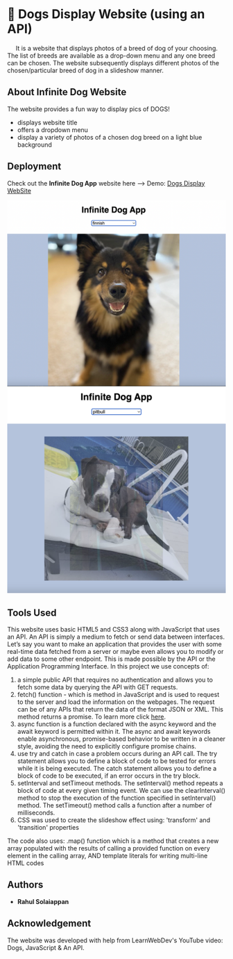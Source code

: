 # 🐶 Dogs Display Website (using an API)
&nbsp;&nbsp;&nbsp;&nbsp; It is a website that displays photos of a breed of dog of your choosing. The list of breeds are available as a drop-down menu and any one breed can be chosen. The website subsequently displays different photos of the chosen/particular breed of dog in a slideshow manner.

## About Infinite Dog Website
The website provides a fun way to display pics of DOGS! 
- displays website title  
- offers a dropdown menu  
- display a variety of photos of a chosen dog breed on a light blue background


## Deployment

Check out the **Infinite Dog App** website here --> Demo: [Dogs Display WebSite](https://rahuls1428.github.io/Dogs-Display-usingAPI)

![dogsdisplay-website-pic](./images/dogs1.png)
![dogsdisplay-website-pic](./images/dogs2.png)

## Tools Used

This website uses basic HTML5 and CSS3 along with JavaScript that uses an API. An API is simply a medium to fetch or send data between interfaces. Let’s say you want to make an application that provides the user with some real-time data fetched from a server or maybe even allows you to modify or add data to some other endpoint. This is made possible by the API or the Application Programming Interface. In this project we use concepts of:
1. a simple public API that requires no authentication and allows you to fetch some data by querying the API with GET requests.
2. fetch() function - which is method in JavaScript and is used to request to the server and load the information on the webpages. The request can be of any APIs that return the data of the format JSON or XML. This method returns a promise. To learn more click [here](https://www.javascripttutorial.net/javascript-fetch-api/).
3. async function is a function declared with the async keyword and the await keyword is permitted within it. The async and await keywords enable asynchronous, promise-based behavior to be written in a cleaner style, avoiding the need to explicitly configure promise chains.
3. use try and catch in case a problem occurs during an API call. The try statement allows you to define a block of code to be tested for errors while it is being executed. The catch statement allows you to define a block of code to be executed, if an error occurs in the try block.
4. setInterval and setTimeout methods. The setInterval() method repeats a block of code at every given timing event. We can use the clearInterval() method to stop the execution of the function specified in setInterval() method. The setTimeout() method calls a function after a number of milliseconds.
5. CSS was used to create the slideshow effect using: 'transform' and 'transition' properties

The code also uses: .map() function which is a method that creates a new array populated with the results of calling a provided function on every element in the calling array, AND template literals for writing multi-line HTML codes


## Authors

  * **Rahul Solaiappan**

## Acknowledgement
The website was developed with help from LearnWebDev's YouTube video: Dogs, JavaScript & An API.

